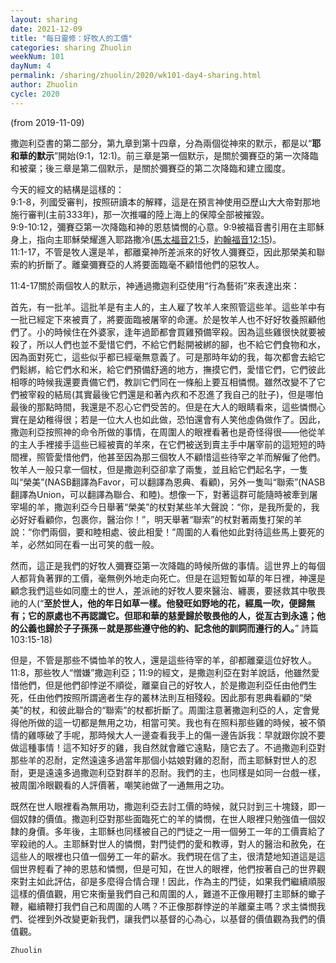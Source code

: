 ```yaml
---
layout: sharing
date: 2021-12-09
title: "每日靈修：好牧人的工價"
categories: sharing Zhuolin
weekNum: 101
dayNum: 4
permalink: /sharing/zhuolin/2020/wk101-day4-sharing.html
author: Zhuolin
cycle: 2020
---
```

(from 2019-11-09)

撒迦利亞書的第二部分，第九章到第十四章，分為兩個從神來的默示，都是以“**耶和華的默示**”開始(9:1，12:1)。前三章是第一個默示，是關於彌賽亞的第一次降臨和被棄；後三章是第二個默示，是關於彌賽亞的第二次降臨和建立國度。  

今天的經文的結構是這樣的：  
9:1-8，列國受審判，按照研讀本的解釋，這是在預言神使用亞歷山大大帝對那地施行審判(主前333年)，那一次推囉的陸上海上的保障全部被摧毀。  
9:9-10:12，彌賽亞第一次降臨和神的恩慈憐憫的心意。9:9被福音書引用在主耶穌身上，指向主耶穌榮耀進入耶路撒冷([馬太福音21:5](https://www.biblegateway.com/quicksearch/?quicksearch=馬太福音21%3A5&qs_version=CUVMPT)，[約翰福音12:15](https://www.biblegateway.com/quicksearch/?quicksearch=約翰福音12%3A15&qs_version=CUVMPT))。  
11:1-17，不管是牧人還是羊，都離棄神所差派來的好牧人彌賽亞，因此那榮美和聯索的約折斷了。離棄彌賽亞的人將要面臨毫不顧惜他們的惡牧人。  

11:4-17關於兩個牧人的默示，神通過撒迦利亞使用“行為藝術”來表達出來：  

首先，有一批羊。這批羊是有主人的，主人雇了牧羊人來照管這些羊。這些羊中有一批已經定下來被賣了，將要面臨被屠宰的命運。於是牧羊人也不好好牧養照顧他們了。小的時候住在外婆家，逢年過節都會買雞預備宰殺。因為這些雞很快就要被殺了，所以人們也並不愛惜它們，不給它們鬆開被綁的腳，也不給它們食物和水，因為面對死亡，這些似乎都已經毫無意義了。可是那時年幼的我，每次都會去給它們鬆綁，給它們水和米，給它們預備舒適的地方，撫摸它們，愛惜它們，它們彼此相啄的時候我還要責備它們，教訓它們同在一條船上要互相憐憫。雖然改變不了它們被宰殺的結局(其實最後它們還是和著內疚和不忍進了我自己的肚子)，但是哪怕最後的那點時間，我還是不忍心它們受苦的。但是在大人的眼睛看來，這些憐憫心實在是幼稚得很；若是一位大人也如此做，恐怕還會有人笑他虛偽做作了。因此，撒迦利亞按照神的命令所做的事情，在周圍人的眼裡看著也是奇怪得很——他從羊的主人手裡接手這些已經被賣的羊來，在它們被送到賣主手中屠宰前的這短短的時間裡，照管愛惜他們，他甚至因為那三個牧人不顧惜這些待宰之羊而解僱了他們。牧羊人一般只拿一個杖，但是撒迦利亞卻拿了兩隻，並且給它們起名字，一隻叫“榮美”(NASB翻譯為Favor，可以翻譯為恩典、看顧)，另外一隻叫“聯索”(NASB翻譯為Union，可以翻譯為聯合、和睦)。想像一下，對著這群可能隨時被牽到屠宰場的羊，撒迦利亞今日舉著“榮美”的杖對某些羊大聲說：“你，是我所愛的，我必好好看顧你，包裹你，醫治你！”，明天舉著“聯索”的杖對著兩隻打架的羊說：“你們兩個，要和睦相處、彼此相愛！”周圍的人看他如此對待這些馬上要死的羊，必然如同在看一出可笑的戲一般。  

然而，這正是我們的好牧人彌賽亞第一次降臨的時候所做的事情。這世界上的每個人都背負著罪的工價，毫無例外地走向死亡。但是在這短暫如草的年日裡，神還是顧念我們這些如同塵土的世人，差派祂的好牧人要來醫治、纏裹，要拯救其中敬畏祂的人(“**至於世人，他的年日如草一樣。他發旺如野地的花，經風一吹，便歸無有；它的原處也不再認識它。但耶和華的慈愛歸於敬畏他的人，從亙古到永遠；他的公義也歸於子子孫孫－就是那些遵守他的約、記念他的訓詞而遵行的人。**” 詩篇103:15-18)  

但是，不管是那些不憐恤羊的牧人，還是這些待宰的羊，卻都離棄這位好牧人。11:8，那些牧人“憎嫌”撒迦利亞；11:9的經文，是撒迦利亞在對羊說話，他雖然愛惜他們，但是他們卻悖逆不順從，離棄自己的好牧人，於是撒迦利亞任由他們生死，任由他們按照所謂適者生存的叢林法則互相殘殺。因此那有恩典看顧的“榮美”的杖，和彼此聯合的“聯索”的杖都折斷了。周圍注意著撒迦利亞的人，定會覺得他所做的這一切都是無用之功，相當可笑。我也有在照料那些雞的時候，被不領情的雞啄破了手呢，那時候大人一邊查看我手上的傷一邊告訴我：早就跟你說不要做這種事情！這不知好歹的雞，我自然就會離它遠點，隨它去了。不過撒迦利亞對那些羊的忍耐，定然遠遠多過當年那個小姑娘對雞的忍耐，而主耶穌對世人的忍耐，更是遠遠多過撒迦利亞對群羊的忍耐。我們的主，也同樣是如同一台戲一樣，被周圍冷眼觀看的人評價著，嘲笑祂做了一通無用之功。  

既然在世人眼裡看為無用功，撒迦利亞去討工價的時候，就只討到三十塊錢，即一個奴隸的價值。撒迦利亞對那些面臨死亡的羊的憐憫，在世人眼裡只勉強值一個奴隸的身價。多年後，主耶穌也同樣被自己的門徒之一用一個勞工一年的工價賣給了宰殺祂的人。主耶穌對世人的憐憫，對門徒們的愛和教導，對人的醫治和赦免，在這些人的眼裡也只值一個勞工一年的薪水。我們現在信了主，很清楚地知道這是這個世界輕看了神的恩慈和憐憫，但是可知，在世人的眼裡，他們按著自己的世界觀來對主如此評估，卻是多麼得合情合理！因此，作為主的門徒，如果我們繼續順服這樣的價值觀，用它來衡量我們自己和周圍的人，難道不正像用鞭打主耶穌的蠍子鞭，繼續鞭打我們自己和周圍的人嗎？不正像那群悖逆的羊離棄主嗎？求主憐憫我們、從裡到外改變更新我們，讓我們以基督的心為心，以基督的價值觀為我們的價值觀。  

`Zhuolin`  
